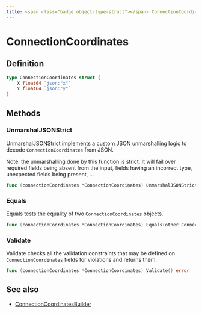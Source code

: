 ```yaml
---
title: <span class="badge object-type-struct"></span> ConnectionCoordinates
---
```

# <span class="badge object-type-struct"></span> ConnectionCoordinates

## Definition

```go
type ConnectionCoordinates struct {
    X float64 `json:"x"`
    Y float64 `json:"y"`
}
```
## Methods

### <span class="badge object-method"></span> UnmarshalJSONStrict

UnmarshalJSONStrict implements a custom JSON unmarshalling logic to decode `ConnectionCoordinates` from JSON.

Note: the unmarshalling done by this function is strict. It will fail over required fields being absent from the input, fields having an incorrect type, unexpected fields being present, …

```go
func (connectionCoordinates *ConnectionCoordinates) UnmarshalJSONStrict(raw []byte) error
```

### <span class="badge object-method"></span> Equals

Equals tests the equality of two `ConnectionCoordinates` objects.

```go
func (connectionCoordinates *ConnectionCoordinates) Equals(other ConnectionCoordinates) bool
```

### <span class="badge object-method"></span> Validate

Validate checks all the validation constraints that may be defined on `ConnectionCoordinates` fields for violations and returns them.

```go
func (connectionCoordinates *ConnectionCoordinates) Validate() error
```

## See also

 * <span class="badge builder"></span> [ConnectionCoordinatesBuilder](./builder-ConnectionCoordinatesBuilder.md)
